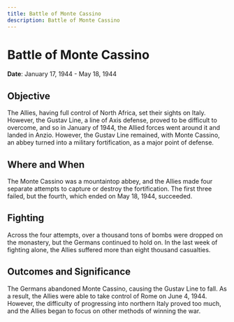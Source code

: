 ```yaml
---
title: Battle of Monte Cassino
description: Battle of Monte Cassino
---
```


# Battle of Monte Cassino

**Date**: January 17, 1944 - May 18, 1944

## Objective

The Allies, having full control of North Africa, set their sights on Italy. However, the Gustav Line, a line of Axis defense, proved to be difficult to overcome, and so in January of 1944, the Allied forces went around it and landed in Anzio. However, the Gustav Line remained, with Monte Cassino, an abbey turned into a military fortification, as a major point of defense.

## Where and When

The Monte Cassino was a mountaintop abbey, and the Allies made four separate attempts to capture or destroy the fortification. The first three failed, but the fourth, which ended on May 18, 1944, succeeded.

## Fighting

Across the four attempts, over a thousand tons of bombs were dropped on the monastery, but the Germans continued to hold on. In the last week of fighting alone, the Allies suffered more than eight thousand casualties.

## Outcomes and Significance

The Germans abandoned Monte Cassino, causing the Gustav Line to fall. As a result, the Allies were able to take control of Rome on June 4, 1944. However, the difficulty of progressing into northern Italy proved too much, and the Allies began to focus on other methods of winning the war.

